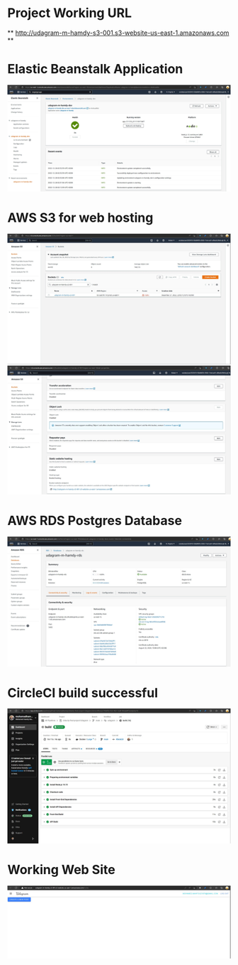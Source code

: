 # Project Working URL

** http://udagram-m-hamdy-s3-001.s3-website-us-east-1.amazonaws.com **

# Elastic Beanstalk Application

<img src="Documents/eb-application-ok.jpeg" alt="Elastic Beanstalk Application" title="Elastic Beanstalk Application">


# AWS S3 for web hosting

<img src="Documents/S3-bucket-ok.jpeg" alt="S3 Bucket" title="S3 Bucket">

<img src="Documents/S3-bucket-web.jpeg" alt="S3 Bucket" title="S3 Bucket">


# AWS RDS Postgres Database

<img src="Documents/RDS-postgres.jpeg" alt="RDS Postgres Database" title="RDS Postgres Database">


# CircleCI build successful 

<img src="Documents/CircleCI-pipeline-run.jpg" alt="CircleCI build successful" title="CircleCI build successful" >

# Working Web Site

<img src="Documents/Working-Web-Site.jpeg" alt="Working Web Site" title="Working Web Site" >
